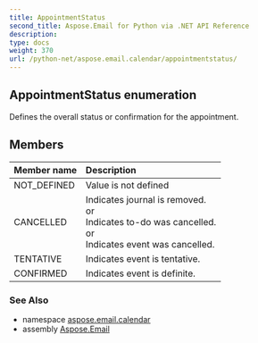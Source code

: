 ```yaml
---
title: AppointmentStatus
second_title: Aspose.Email for Python via .NET API Reference
description: 
type: docs
weight: 370
url: /python-net/aspose.email.calendar/appointmentstatus/
---
```


## AppointmentStatus enumeration

Defines the overall status or confirmation for the appointment.

## Members
| Member name | Description |
| :- | :- |
|NOT_DEFINED|Value is not defined|
|CANCELLED|Indicates journal is removed.<br/>            or<br/>            Indicates to-do was cancelled.<br/>            or<br/>            Indicates event was cancelled.|
|TENTATIVE|Indicates event is tentative.|
|CONFIRMED|Indicates event is definite.|

### See Also

* namespace [aspose.email.calendar](/email/python-net/aspose.email.calendar/)
* assembly [Aspose.Email](/email/python-net/)

